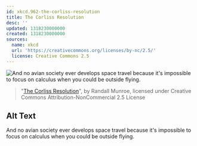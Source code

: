 ```yaml
---
id: xkcd.962-the-corliss-resolution
title: The Corliss Resolution
desc: ''
updated: 1318230000000
created: 1318230000000
sources:
  name: xkcd
  url: 'https://creativecommons.org/licenses/by-nc/2.5/'
  license: Creative Commons 2.5
---
```

![And no avian society ever develops space travel because it's impossible to focus on calculus when you could be outside flying.](https://imgs.xkcd.com/comics/the_corliss_resolution.png)
> "[The Corliss Resolution](https://xkcd.com/962/)", by Randall Munroe, licensed under Creative Commons Attribution-NonCommercial 2.5 License

## Alt Text
And no avian society ever develops space travel because it's impossible to focus on calculus when you could be outside flying.
